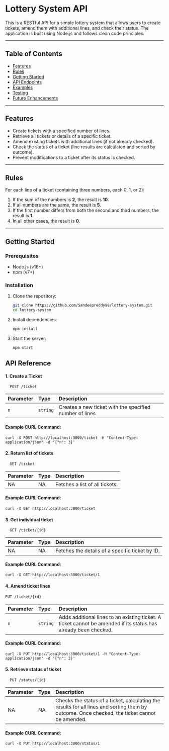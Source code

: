 
# Lottery System API

This is a RESTful API for a simple lottery system that allows users to create tickets, amend them with additional lines, and check their status. The application is built using Node.js and follows clean code principles.

---

## Table of Contents
- [Features](#features)
- [Rules](#rules)
- [Getting Started](#getting-started)
- [API Endpoints](#api-endpoints)
- [Examples](#examples)
- [Testing](#testing)
- [Future Enhancements](#future-enhancements)

---

## Features
- Create tickets with a specified number of lines.
- Retrieve all tickets or details of a specific ticket.
- Amend existing tickets with additional lines (if not already checked).
- Check the status of a ticket (line results are calculated and sorted by outcome).
- Prevent modifications to a ticket after its status is checked.

---

## Rules
For each line of a ticket (containing three numbers, each 0, 1, or 2):
1. If the sum of the numbers is **2**, the result is **10**.
2. If all numbers are the same, the result is **5**.
3. If the first number differs from both the second and third numbers, the result is **1**.
4. In all other cases, the result is **0**.

---

## Getting Started

### Prerequisites
- Node.js (v16+)
- npm (v7+)

### Installation
1. Clone the repository:
   ```bash
   git clone https://github.com/Sandeepreddy98/lottery-system.git
   cd lottery-system
2. Install dependencies:
   ```bash
   npm install
3. Start the server:
   ```bash
   npm start
## API Reference

#### 1. Create a Ticket

```http
  POST /ticket
```

| Parameter | Type     | Description                |
| :-------- | :------- | :------------------------- |
| `n` | `string` | Creates a new ticket with the specified number of lines |

#### Example CURL Command:
```
curl -X POST http://localhost:3000/ticket -H "Content-Type: application/json" -d '{"n": 3}'
```
#### 2. Return list of tickets

```http
  GET /ticket
```

| Parameter | Type     | Description                |
| :-------- | :------- | :------------------------- |
| NA | NA | Fetches a list of all tickets. |

#### Example CURL Command:
```
curl -X GET http://localhost:3000/ticket
```
#### 3. Get individual ticket

```http
  GET /ticket/{id}
```

| Parameter | Type     | Description                |
| :-------- | :------- | :------------------------- |
| NA | NA | Fetches the details of a specific ticket by ID. |

#### Example CURL Command:
```
curl -X GET http://localhost:3000/ticket/1
```
#### 4. Amend ticket lines

```http
PUT /ticket/{id}
```

| Parameter | Type     | Description                |
| :-------- | :------- | :------------------------- |
| `n` | `string` | Adds additional lines to an existing ticket. A ticket cannot be amended if its status has already been checked. |

#### Example CURL Command:
```
curl -X PUT http://localhost:3000/ticket/1 -H "Content-Type: application/json" -d '{"n": 2}'
```
#### 5. Retrieve status of ticket

```http
  PUT /status/{id}
```

| Parameter | Type     | Description                |
| :-------- | :------- | :------------------------- |
| NA | NA | Checks the status of a ticket, calculating the results for all lines and sorting them by outcome. Once checked, the ticket cannot be amended. |

#### Example CURL Command:
```
curl -X PUT http://localhost:3000/status/1
```
